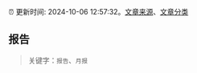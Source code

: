 :alarm_clock: 更新时间: 2024-10-06 12:57:32。[文章来源](/README.md)、[文章分类](/TAGS.md)

## 报告


> 关键字：`报告`、`月报`



